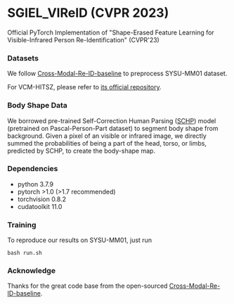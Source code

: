 # SGIEL_VIReID  (CVPR 2023)  
Official PyTorch Implementation of "Shape-Erased Feature Learning for Visible-Infrared Person Re-Identification" (CVPR'23) 



### Datasets
We follow [Cross-Modal-Re-ID-baseline](https://github.com/mangye16/Cross-Modal-Re-ID-baseline) to preprocess SYSU-MM01 dataset.

For VCM-HITSZ, please refer to [its official repository](https://github.com/VCM-project233/MITML).


### Body Shape Data

We borrowed pre-trained Self-Correction Human Parsing ([SCHP](https://github.com/GoGoDuck912/Self-Correction-Human-Parsing)) model (pretrained on Pascal-Person-Part dataset) to segment body shape from background. Given a pixel of an visible or infrared image, we directly summed the probabilities of being a part of the head, torso, or limbs, predicted by SCHP, to create the body-shape map.  


### Dependencies

* python 3.7.9
* pytorch >1.0 (>1.7 recommended)
* torchvision 0.8.2
* cudatoolkit 11.0

### Training

To reproduce our results on SYSU-MM01, just run
```
bash run.sh
```

### Acknowledge  

Thanks for the great code base from the open-sourced [Cross-Modal-Re-ID-baseline](https://github.com/mangye16/Cross-Modal-Re-ID-baseline).